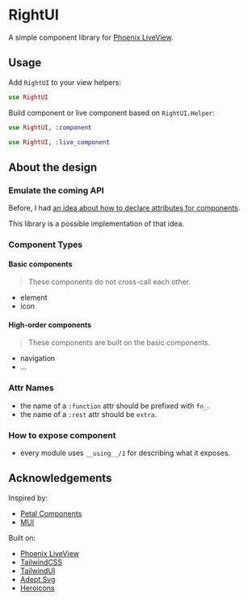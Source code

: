 # RightUI

A simple component library for [Phoenix LiveView](https://github.com/phoenixframework/phoenix_live_view).

## Usage

Add `RightUI` to your view helpers:

```elixir
use RightUI
```

Build component or live component based on `RightUI.Helper`:

```elixir
use RightUI, :component
```

```elixir
use RightUI, :live_component
```

## About the design

### Emulate the coming API

Before, I had [an idea about how to declare attributes for components](https://github.com/petalframework/petal_components/issues/27).

This library is a possible implementation of that idea.

### Component Types

#### Basic components

> These components do not cross-call each other.

- element
- icon

#### High-order components

> These components are built on the basic components.

- navigation
- ...

### Attr Names

- the name of a `:function` attr should be prefixed with `fn_`.
- the name of a `:rest` attr should be `extra`.

### How to expose component

- every module uses `__using__/1` for describing what it exposes.

## Acknowledgements

Inspired by:

- [Petal Components](https://github.com/petalframework/petal_components)
- [MUI](https://mui.com/)

Built on:

- [Phoenix LiveView](https://github.com/phoenixframework/phoenix_live_view)
- [TailwindCSS](https://tailwindcss.com/)
- [TailwindUI](https://tailwindui.com/)
- [Adept.Svg](https://github.com/adept-bits/adept_svg)
- [Heroicons](https://heroicons.com/)
